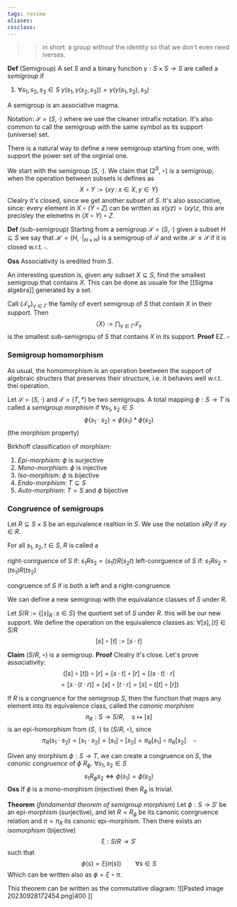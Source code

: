 ```yaml
---
tags: review
aliases:
cssclass:
---
```

 

>> in short: a group without the identity so that we don't even need iverses.

**Def** (Semigroup) A set $S$ and a binary function $\gamma : S\times S \to S$ 
are called a _semigroup_ if
1. $\forall s_1,s_2,s_3 \in S$ $\gamma(s_1, \gamma(s_2,s_3)) = \gamma(\gamma(s_1,s_2), s_3)$ 

A semigroup is an associative magma.

Notation: $\mathcal{S} = (S,\cdot)$ where we use the cleaner intrafix notation. It's also common to call the semigroup with the same symbol as its support (universe) set. 



There is a natural way to define a new semigroup starting from one, with support the power set of the orginial one.

We start with the semigroup $(S,\cdot)$. We claim that $(2^S, \circ)$ is a semigroup, when the operation between subsets is defines as
$$
X \circ Y := \{xy \,:\, x \in X,\, y \in Y\}
$$
Clealry it's closed, since we get another subset of $S$. It's also associative, since: every element in $X \circ (Y \circ Z)$  can be written as $x(yz) = (xy)z$, this are precisley the elemetns in $(X\circ Y) \circ Z$.


**Def** (sub-semigroup) Starting from a semigroup $\mathcal{S} = (S,\cdot)$ given a subset $H\subseteq S$ we say that $\mathcal{H}=(H,\cdot|_{H\times H})$ is a semigroup of $\mathcal{S}$ and write $\mathcal{H} \leq \mathcal{S}$ if it is closed w.r.t. $\cdot$.

**Oss** Associativity is eredited from $S$.

An interesting question is, given any subset $X \subseteq S$, find the smallest semigroup that contains $X$. This can be done as usuale for the [[Sigma algebra]] generated by a set.

Call $\{\mathcal{T}_\gamma\}_{\gamma \in \Gamma}$ the family of evert semigroup of $S$ that contain $X$ in their support. Then
$$
\langle X \rangle := \bigcap_{\gamma \in \Gamma} \mathcal{T}_{\gamma}
$$
is the smallest sub-semigropu of $S$ that contains $X$ in its support.
**Proof** EZ. $\square$

### Semigroup homomorphism
As usual, the homomorphism is an operation beetween the support of algebraic structers that preserves their structure, i.e. it behaves well w.r.t. thei operation.

Let $\mathcal{S} = (S, \cdot)$ and $\mathcal{T} = (T, *)$ be two semigroups. 
A total mapping $\phi : S \to T$ is called a _semigroup morphism_ if
$\forall s_1,s_2 \in S$
$$
\phi(s_1 \cdot s_2) = \phi(s_1)*\phi(s_2)
$$
(the morphism property)

Birkhoff classification of morphism:
1. _Epi-morphism_: $\phi$ is surjective
2. _Mono-morphism_: $\phi$ is injective
3. _Iso-morphism_: $\phi$ is bijective
4. _Endo-morphism_: $T \subseteq S$
5. _Auto-morphism_: $T = S$ and $\phi$ bijective
### Congruence of semigroups
Let $R \subseteq S \times S$ be an equivalence realtion in $S$. We use the notation $xRy$ if $xy \in R$.

For all $s_1,s_2,t \in S$, $R$ is called a

right-conrguence of $S$ if:   $s_1Rs_2 = (s_1t)R(s_2t)$
left-conrguence of $S$ if:   $s_1Rs_2 = (ts_1)R(ts_2)$

congruence of $S$ if is both a left and a right-congruence.


We can define a new semigroup with the equivalance classes of $S$ under $R$.

Let $S/R := \{[s]_R \,:\, s \in S\}$  the quotient set of $S$ under $R$.
this will be our new support. We define the operation on the equivalence classes as:
$\forall  [s], [t] \in S/R$ 
$$
[s]\circ [t] := [s\cdot t]
$$

**Claim** $(S/R, \circ)$ is a semigroup. 
**Proof** Clealry it's close. Let's prove associativity:
$$
([s]\circ[t]) \circ [r] = [s\cdot t]\circ [r] = [(s\cdot t) \cdot r]
$$
$$
= [s\cdot (t \cdot r)] = [s] \circ [t\cdot r] = [s]\circ([t]\circ [r])
$$

If $R$ is a congruence for the semigroup $S$, then the function that maps any element into its equivalence class, called the _canonic morphism_
$$
\pi_R: S \to S/R, \quad s \mapsto [s]
$$
is an epi-homorphism from ($S, \cdot)$ to $(S/R, \circ)$, since
$$
\pi_R(s_1\cdot s_2) = [s_1\cdot s_2] = [s_1]\circ [s_2] = \pi_R[s_1] \circ \pi_R[s_2] \quad \square
$$

Given any morphism $\phi : S \to T$, we can create a congruence on $S$, the _canonic congruence_ of $\phi$ $R_\phi$. $\forall s_1,s_2 \in S$
$$
s_1R_\phi s_2 \iff \phi(s_1) = \phi(s_2)
$$
**Oss** If $\phi$ is a mono-morphism (injective) then $R_\phi$ is trivial.

**Theorem** (_fondamental theorem of semigroup morphism_) 
Let $\phi : S \to S'$ be an epi-morphism (surjective), and let $R = R_\phi$ be its canonic conrgruence relation and $\pi = \pi_R$ its canonic epi-morphism.
Then there exists an _isomorphism_ (bijective) 
$$
\mathcal{\xi} : S/R \to S'
$$
such that
$$
\phi(s) = \xi(\pi(s)) \qquad \forall s \in S
$$
Which can be written also as $\phi = \xi \circ \pi$.

This theorem can be written as the commutative diagram:
![[Pasted image 20230928172454.png|400 ]]
